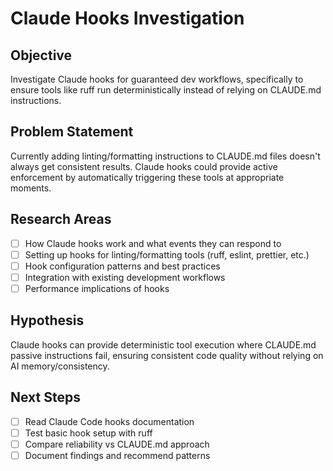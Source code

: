 # Claude Hooks Investigation

## Objective
Investigate Claude hooks for guaranteed dev workflows, specifically to ensure tools like ruff run deterministically instead of relying on CLAUDE.md instructions.

## Problem Statement
Currently adding linting/formatting instructions to CLAUDE.md files doesn't always get consistent results. Claude hooks could provide active enforcement by automatically triggering these tools at appropriate moments.

## Research Areas
- [ ] How Claude hooks work and what events they can respond to
- [ ] Setting up hooks for linting/formatting tools (ruff, eslint, prettier, etc.)
- [ ] Hook configuration patterns and best practices
- [ ] Integration with existing development workflows
- [ ] Performance implications of hooks

## Hypothesis
Claude hooks can provide deterministic tool execution where CLAUDE.md passive instructions fail, ensuring consistent code quality without relying on AI memory/consistency.

## Next Steps
- [ ] Read Claude Code hooks documentation
- [ ] Test basic hook setup with ruff
- [ ] Compare reliability vs CLAUDE.md approach
- [ ] Document findings and recommend patterns